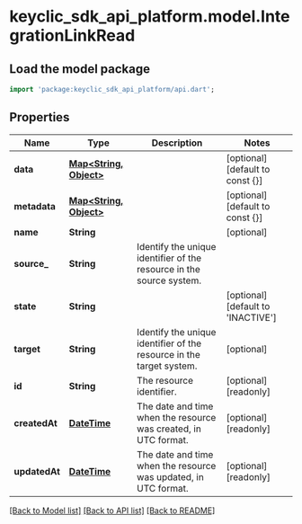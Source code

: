 # keyclic_sdk_api_platform.model.IntegrationLinkRead

## Load the model package
```dart
import 'package:keyclic_sdk_api_platform/api.dart';
```

## Properties
Name | Type | Description | Notes
------------ | ------------- | ------------- | -------------
**data** | [**Map<String, Object>**](Object.md) |  | [optional] [default to const {}]
**metadata** | [**Map<String, Object>**](Object.md) |  | [optional] [default to const {}]
**name** | **String** |  | [optional] 
**source_** | **String** | Identify the unique identifier of the resource in the source system. | 
**state** | **String** |  | [optional] [default to 'INACTIVE']
**target** | **String** | Identify the unique identifier of the resource in the target system. | [optional] 
**id** | **String** | The resource identifier. | [optional] [readonly] 
**createdAt** | [**DateTime**](DateTime.md) | The date and time when the resource was created, in UTC format. | [optional] [readonly] 
**updatedAt** | [**DateTime**](DateTime.md) | The date and time when the resource was updated, in UTC format. | [optional] [readonly] 

[[Back to Model list]](../README.md#documentation-for-models) [[Back to API list]](../README.md#documentation-for-api-endpoints) [[Back to README]](../README.md)


